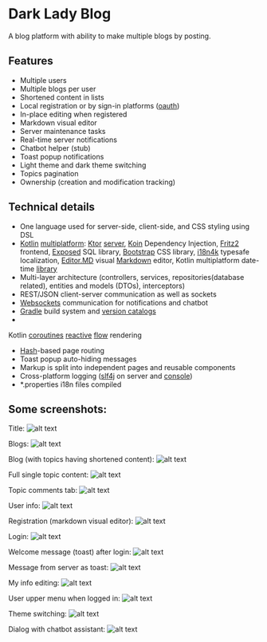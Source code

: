 # Dark Lady Blog

A blog platform with ability to make multiple blogs by posting.

## Features

- Multiple users
- Multiple blogs per user
- Shortened content in lists
- Local registration or by sign-in platforms ([oauth](https://oauth.net/2/))
- In-place editing when registered
- Markdown visual editor
- Server maintenance tasks
- Real-time server notifications
- Chatbot helper (stub)
- Toast popup notifications
- Light theme and dark theme switching
- Topics pagination
- Ownership (creation and modification tracking)

## Technical details

- One language used for server-side, client-side, and CSS styling using DSL
- [Kotlin](https://kotlinlang.org/) [multiplatform](https://www.jetbrains.com/kotlin-multiplatform/): [Ktor](https://ktor.io/) [server](https://ktor.io/docs/server-create-a-new-project.html), [Koin](https://insert-koin.io/)
  Dependency Injection, [Fritz2](https://www.fritz2.dev/) frontend, [Exposed](https://www.jetbrains.com/exposed/) SQL
  library, [Bootstrap](https://getbootstrap.com/) CSS library, [i18n4k](https://comahe-de.github.io/i18n4k/) typesafe
  localization, [Editor.MD](https://pandao.github.io/editor.md/en.html)
  visual [Markdown](https://en.wikipedia.org/wiki/Markdown) editor, Kotlin multiplatform
  date-time [library](https://github.com/Kotlin/kotlinx-datetime)
- Multi-layer architecture (controllers, services, repositories(database related), entities and models (DTOs),
  interceptors)
- REST/JSON client-server communication as well as sockets
- [Websockets](https://developer.mozilla.org/en-US/docs/Web/API/WebSockets_API) communication for notifications and
  chatbot
- [Gradle](https://gradle.org/) build system
  and [version catalogs](https://docs.gradle.org/current/userguide/version_catalogs.html)
-
Kotlin [coroutines](https://kotlinlang.org/docs/coroutines-overview.html) [reactive](https://en.wikipedia.org/wiki/Reactive_programming) [flow](https://kotlinlang.org/docs/flow.html)
rendering
- [Hash](https://developer.mozilla.org/en-US/docs/Web/API/URL/hash)-based page routing
- Toast popup auto-hiding messages
- Markup is split into independent pages and reusable components
- Cross-platform logging ([slf4j](https://www.slf4j.org/) on server
  and [console](https://developer.mozilla.org/en-US/docs/Web/API/console/log_static))
- *.properties i18n files compiled

## Some screenshots:

Title:
![alt text](images/screenshots/Screenshot_1.png)

Blogs:
![alt text](images/screenshots/Screenshot_2.png)

Blog (with topics having shortened content):
![alt text](images/screenshots/Screenshot_3.png)

Full single topic content:
![alt text](images/screenshots/Screenshot_4.png)

Topic comments tab:
![alt text](images/screenshots/Screenshot_5.png)

User info:
![alt text](images/screenshots/Screenshot_6.png)

Registration (markdown visual editor):
![alt text](images/screenshots/Screenshot_7.png)

Login:
![alt text](images/screenshots/Screenshot_8.png)

Welcome message (toast) after login:
![alt text](images/screenshots/Screenshot_9.png)

Message from server as toast:
![alt text](images/screenshots/Screenshot_10.png)

My info editing:
![alt text](images/screenshots/Screenshot_11.png)

User upper menu when logged in:
![alt text](images/screenshots/Screenshot_12.png)

Theme switching:
![alt text](images/screenshots/Screenshot_13.png)

Dialog with chatbot assistant:
![alt text](images/screenshots/Screenshot_14.png)